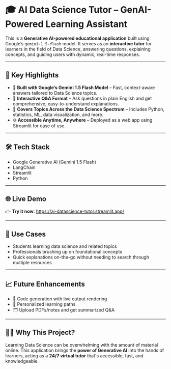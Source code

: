 # 🎓 AI Data Science Tutor – GenAI-Powered Learning Assistant

This is a **Generative AI-powered educational application** built using Google’s `gemini-1.5-flash` model. It serves as an **interactive tutor** for learners in the field of Data Science, answering questions, explaining concepts, and guiding users with dynamic, real-time responses.

---

## 🚀 Key Highlights

- 🤖 **Built with Google’s Gemini 1.5 Flash Model** – Fast, context-aware answers tailored to Data Science topics.  
- 💬 **Interactive Q&A Format** – Ask questions in plain English and get comprehensive, easy-to-understand explanations.  
- 📘 **Covers Topics Across the Data Science Spectrum** – Includes Python, statistics, ML, data visualization, and more.  
- 🌐 **Accessible Anytime, Anywhere** – Deployed as a web app using Streamlit for ease of use.  

---

## 🛠️ Tech Stack

- Google Generative AI (Gemini 1.5 Flash)  
- LangChain  
- Streamlit  
- Python  

---

## 🌐 Live Demo  

👉 **Try it now**: https://ai-datascience-tutor.streamlit.app/

---

## 🎯 Use Cases

- Students learning data science and related topics  
- Professionals brushing up on foundational concepts  
- Quick explanations on-the-go without needing to search through multiple resources  

---

## 📈 Future Enhancements

- 📝 Code generation with live output rendering  
- 🎯 Personalized learning paths  
- 🗂️ Upload PDFs/notes and get summarized Q&A  

---

## 👨‍🏫 Why This Project?

Learning Data Science can be overwhelming with the amount of material online. This application brings the **power of Generative AI** into the hands of learners, acting as a **24/7 virtual tutor** that's accessible, fast, and knowledgeable.
